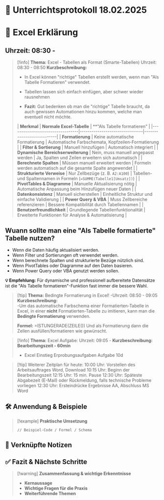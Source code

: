
# 📝 Unterrichtsprotokoll 18.02.2025

# 📌 Excel Erklärung
## Uhrzeit: 08:30 - 
> [!info] **Thema:**  Excel - Tabellen als Format (Smarte-Tabellen)
> Uhrzeit: 08:30 - 08:50
> **Kurzbeschreibung:**  
> - In Excel können "richtige" Tabellen erstellt werden, wenn man "Als Tabelle Formatieren" verwendet. 
> - Tabellen lassen sich einfach einfügen, aber schwer wieder rausnehmen
> 
> - **Fazit:**
> Gut bedenken ob man die "richtige" Tabelle braucht, da auch gewissen Automationen hinzu kommen, welche man eventuell nicht möchte.
> 
> | **Merkmal**                          | **Normale Excel-Tabelle**            | **"Als Tabelle formatieren" |
|----------------------------------|--------------------------------|---------------------------|
| **Formatierung**                 | Keine automatische Formatierung | Automatische Farbschemata, Kopfzeilen-Formatierung |
| **Filter & Sortierung**          | Manuell hinzufügen              | Automatisch integriert     |
| **Dynamische Bereichserweiterung** | Nein, muss manuell angepasst werden | Ja, Spalten und Zeilen erweitern sich automatisch |
| **Berechnete Spalten**           | Müssen manuell erweitert werden | Formeln werden automatisch auf die gesamte Spalte angewendet |
| **Strukturierte Verweise**       | Nur Zellbezüge (z. B. `A2:A100`) | Tabellen- und Spaltennamen in Formeln (`=SUMME(Tabelle1[Umsatz])`) |
| **PivotTables & Diagramme**      | Manuelle Aktualisierung nötig   | Automatische Anpassung beim Hinzufügen neuer Daten |
| **Datenkonsistenz**              | Manuell sicherstellen           | Einheitliche Struktur und einfache Validierung |
| **Power Query & VBA**            | Muss Zellbereiche referenzieren | Bessere Kompatibilität durch Tabellennamen |
| **Benutzerfreundlichkeit**       | Grundlegende Tabellenfunktionalität | Erweiterte Funktionen für Analyse & Automatisierung |
## **Wuann sollte man eine "Als Tabelle formatierte" Tabelle nutzen?**

- Wenn die Daten häufig aktualisiert werden.
- Wenn Filter und Sortierungen oft verwendet werden.
- Wenn berechnete Spalten und strukturierte Bezüge nützlich sind.
- Wenn PivotTables oder Diagramme auf den Daten basieren.
- Wenn Power Query oder VBA genutzt werden sollen.

**💡 Empfehlung:** Für dynamische und professionell aufbereitete Datensätze ist die "Als Tabelle formatieren"-Funktion fast immer die bessere Wahl.


> [!tip] **Thema:**  Bedingte Formatierung in Excel!
-Uhrzeit: 08:50 - 09:05
> **Kurzbeschreibung:**  
> -Um das automatische Farbschema einer Formatierten-Tabelle in Excel, in einer **nicht** Formatierten-Tabelle zu imitieren, kann man die **Bedingte Formatierung** verwenden.
> 
> **Formel:**
> =ISTUNGERADE(ZEILE())
> Und als Formatierung dann die Zellen ausfüllen/formatieren wie gewünscht.

> [!info] **Thema:**  Excel Aufgabe:
> Uhrzeit: 09:05 - 
> **Kurzbeschreibung: Bearbeitungszeit - 60min**
> - Excel Einstieg Erprobungsaufgaben Aufgabe 10d

> [!tip] Weiterer Zeitplan für heute:
> 10:00 Uhr: Vorstellen des Arbeitsauftrages Word, Download
> 10:15 Uhr: Beginn der Bearbeitungszeit
> 12:15 Uhr: 15 min. Pause
> 12:30 Uhr: Späteste Abgabezeit (E-Mail) oder Rückmeldung, falls technische Probleme vorliegen
> 12:30 Uhr: Ersteindrücke Ergebnisse AA, Abschluss MS Word
## 🛠 Anwendung & Beispiele
> [!example] **Praktische Umsetzung**  
> ```language
> // Beispiel-Code / Formel / Schema
> ```

## 🔗 Verknüpfte Notizen

## ✅ Fazit & Nächste Schritte
> [!warning] **Zusammenfassung & wichtige Erkenntnisse**  
> - **Kernaussage**  
> - **Wichtige Fragen für die Praxis**  
> - **Weiterführende Themen**  